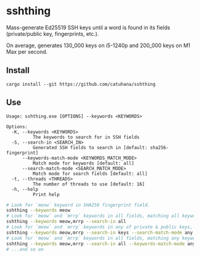 # sshthing

Mass-generate Ed25519 SSH keys until a word is found in its fields (private/public key, fingerprints, etc.).

On average, generates 130_000 keys on i5-1240p and 200_000 keys on M1 Max per second.

## Install

```
cargo install --git https://github.com/catuhana/sshthing
```

## Use

```
Usage: sshthing.exe [OPTIONS] --keywords <KEYWORDS>

Options:
  -K, --keywords <KEYWORDS>
          The keywords to search for in SSH fields
  -S, --search-in <SEARCH_IN>
          Generated SSH fields to search in [default: sha256-fingerprint]
      --keywords-match-mode <KEYWORDS_MATCH_MODE>
          Match mode for keywords [default: all]
      --search-match-mode <SEARCH_MATCH_MODE>
          Match mode for search fields [default: all]
  -t, --threads <THREADS>
          The number of threads to use [default: 16]
  -h, --help
          Print help
```

```sh
# Look for `meow` keyword in SHA256 fingerprint field.
sshthing --keywords meow
# Look for `meow` and `mrrp` keywords in all fields, matching all keywords
sshthing --keywords meow,mrrp --search-in all
# Look for `meow` and `mrrp` keywords in any of private & public keys, matching all keywords
sshthing --keywords meow,mrrp --search-in keys --search-match-mode any
# Look for `meow` and `mrrp` keywords in all fields, matching any keyword
sshthing --keywords meow,mrrp --search-in all --keywords-match-mode any
# ...and so on
```
